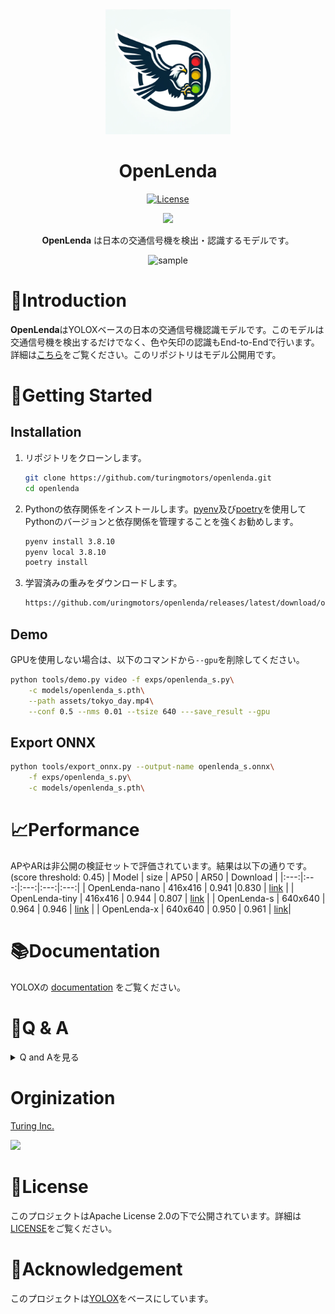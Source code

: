 <div align="center">
<img height="200px" src="../assets/OpenLendaLogo.png">  

# OpenLenda
[![License](https://img.shields.io/badge/License-Apache_2.0-blue.svg)](../LICENSE)

<a href="../README.md">
    <img src="https://img.shields.io/badge/-EN-555555.svg?logo=&style=flat-square">
</a>

**OpenLenda** は日本の交通信号機を検出・認識するモデルです。

![sample](../assets/sample.gif)

</div>

# 🚥Introduction

**OpenLenda**はYOLOXベースの日本の交通信号機認識モデルです。このモデルは交通信号機を検出するだけでなく、色や矢印の認識もEnd-to-Endで行います。詳細は[こちら](https://zenn.dev/turing_motors/articles/traffic-light)をご覧ください。このリポジトリはモデル公開用です。

# 🚙Getting Started

## Installation

1. リポジトリをクローンします。
    ```bash
    git clone https://github.com/turingmotors/openlenda.git
    cd openlenda
    ```

2. Pythonの依存関係をインストールします。[pyenv](https://github.com/pyenv/pyenv)及び[poetry](https://python-poetry.org/)を使用してPythonのバージョンと依存関係を管理することを強くお勧めします。
    ```bash
    pyenv install 3.8.10
    pyenv local 3.8.10
    poetry install
    ```

3. 学習済みの重みをダウンロードします。
    ```bash
    https://github.com/uringmotors/openlenda/releases/latest/download/openlenda_s.pth
    ```
    
## Demo
GPUを使用しない場合は、以下のコマンドから`--gpu`を削除してください。
```bash
python tools/demo.py video -f exps/openlenda_s.py\
    -c models/openlenda_s.pth\
    --path assets/tokyo_day.mp4\
    --conf 0.5 --nms 0.01 --tsize 640 ---save_result --gpu
```

## Export ONNX
```bash
python tools/export_onnx.py --output-name openlenda_s.onnx\
    -f exps/openlenda_s.py\
    -c models/openlenda_s.pth\
```

# 📈Performance
APやARは非公開の検証セットで評価されています。結果は以下の通りです。(score threshold: 0.45)
| Model | size | AP50 | AR50 | Download |
|:---:|:---:|:---:|:---:|:---:|
| OpenLenda-nano | 416x416 | 0.941 |0.830 | [link](https://github.com/turingmotors/openlenda/releases/latest/download/openlenda_nano.pth) |
| OpenLenda-tiny | 416x416 | 0.944 | 0.807 | [link](https://github.com/turingmotors/openlenda/releases/latest/download/openlenda_tiny.pth) |
| OpenLenda-s | 640x640 | 0.964 | 0.946 | [link](https://github.com/turingmotors/openlenda/releases/latest/download/openlenda_s.pth) |
| OpenLenda-x | 640x640 | 0.950 | 0.961 | [link](https://github.com/turingmotors/openlenda/releases/latest/download/openlenda_x.pth)|


# 📚Documentation
YOLOXの [documentation](https://github.com/Megvii-BaseDetection/YOLOX/blob/main/README.md) をご覧ください。

# 🤔Q & A
<details>
<summary> Q and Aを見る </summary>

## データセットについて
### データセットは公開されていますか？
申し訳ありませんが、データセットは非公開です。

### データセットには何枚の画像が含まれていますか？
約4.4万枚の画像が含まれています。

## 学習及び評価について
### このリポジトリを使用して学習や評価を行うことはできますか？
Apache 2.0ライセンスの下で可能です。ただし、現時点では、学習や評価にこのリポジトリのコードをそのまま使用することはできないため、自分でコードを変更する必要があります。
</details>

# Orginization
<a href="https://www.turing-motors.com/">Turing Inc.

<image height="100px" src ="../assets/TuringLogo.png">
</a> 

# 📝License
このプロジェクトはApache License 2.0の下で公開されています。詳細は[LICENSE](../LICENSE)をご覧ください。

# 🙏Acknowledgement
このプロジェクトは[YOLOX](https://github.com/Megvii-BaseDetection/YOLOX)をベースにしています。
